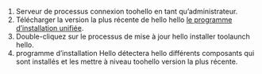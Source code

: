 1. Serveur de processus connexion toohello en tant qu’administrateur.
2. Télécharger la version la plus récente de hello hello [le programme d’installation unifiée](http://aka.ms/unifiedinstaller).
3. Double-cliquez sur le processus de mise à jour hello installer toolaunch hello.
4. programme d’installation Hello détectera hello différents composants qui sont installés et les mettre à niveau toohello version la plus récente.

